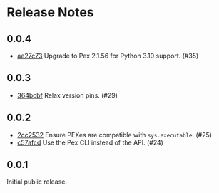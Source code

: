 # Release Notes

## 0.0.4

+ [ae27c73](https://github.com/pantsbuild/pants-jupyter-plugin/commit/ae27c73) Upgrade to Pex 2.1.56 for Python 3.10 support. (#35)

## 0.0.3

+ [364bcbf](https://github.com/pantsbuild/pants-jupyter-plugin/commit/364bcbf) Relax version pins. (#29)

## 0.0.2

+ [2cc2532](https://github.com/pantsbuild/pants-jupyter-plugin/commit/2cc2532) Ensure PEXes are compatible with `sys.executable`. (#25)
+ [c57afcd](https://github.com/pantsbuild/pants-jupyter-plugin/commit/c57afcd) Use the Pex CLI instead of the API. (#24)

## 0.0.1

Initial public release.


